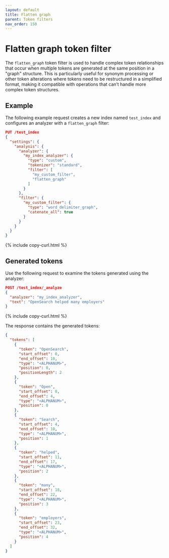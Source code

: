 ```yaml
---
layout: default
title: Flatten graph
parent: Token filters
nav_order: 150
---
```


# Flatten graph token filter

The `flatten_graph` token filter is used to handle complex token relationships that occur when multiple tokens are generated at the same position in a "graph" structure. This is particularly useful for synonym processing or other token alterations where tokens need to be restructured in a simplified format, making it compatible with operations that can’t handle more complex token structures.

## Example

The following example request creates a new index named `test_index` and configures an analyzer with a `flatten_graph` filter:

```json
PUT /test_index
{
  "settings": {
    "analysis": {
      "analyzer": {
        "my_index_analyzer": {
          "type": "custom",
          "tokenizer": "standard",
          "filter": [
            "my_custom_filter",
            "flatten_graph"
          ]
        }
      },
      "filter": {
        "my_custom_filter": {
          "type": "word_delimiter_graph",
          "catenate_all": true
        }
      }
    }
  }
}
```
{% include copy-curl.html %}

## Generated tokens

Use the following request to examine the tokens generated using the analyzer:

```json
POST /test_index/_analyze
{
  "analyzer": "my_index_analyzer",
  "text": "OpenSearch helped many employers"
}
```
{% include copy-curl.html %}

The response contains the generated tokens:

```json
{
  "tokens": [
    {
      "token": "OpenSearch",
      "start_offset": 0,
      "end_offset": 10,
      "type": "<ALPHANUM>",
      "position": 0,
      "positionLength": 2
    },
    {
      "token": "Open",
      "start_offset": 0,
      "end_offset": 4,
      "type": "<ALPHANUM>",
      "position": 0
    },
    {
      "token": "Search",
      "start_offset": 4,
      "end_offset": 10,
      "type": "<ALPHANUM>",
      "position": 1
    },
    {
      "token": "helped",
      "start_offset": 11,
      "end_offset": 17,
      "type": "<ALPHANUM>",
      "position": 2
    },
    {
      "token": "many",
      "start_offset": 18,
      "end_offset": 22,
      "type": "<ALPHANUM>",
      "position": 3
    },
    {
      "token": "employers",
      "start_offset": 23,
      "end_offset": 32,
      "type": "<ALPHANUM>",
      "position": 4
    }
  ]
}
```
